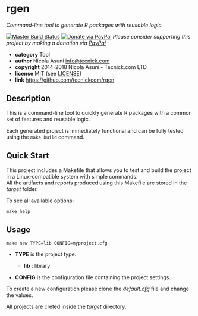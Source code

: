# rgen

*Command-line tool to generate R packages with reusable logic.*

[![Master Build Status](https://secure.travis-ci.org/tecnickcom/rgen.png?branch=master)](https://travis-ci.org/tecnickcom/rgen?branch=master)
[![Donate via PayPal](https://img.shields.io/badge/donate-paypal-87ceeb.svg)](https://www.paypal.com/cgi-bin/webscr?cmd=_donations&currency_code=GBP&business=paypal@tecnick.com&item_name=donation%20for%20rgen%20project)
*Please consider supporting this project by making a donation via [PayPal](https://www.paypal.com/cgi-bin/webscr?cmd=_donations&currency_code=GBP&business=paypal@tecnick.com&item_name=donation%20for%20rgen%20project)*

* **category**    Tool
* **author**      Nicola Asuni <info@tecnick.com>
* **copyright**   2014-2018 Nicola Asuni - Tecnick.com LTD
* **license**     MIT (see [LICENSE](LICENSE))
* **link**        https://github.com/tecnickcom/rgen


## Description

This is a command-line tool to quickly generate R packages with a common set of features and reusable logic.

Each generated project is immediately functional and can be fully tested using the ```make build``` command.


## Quick Start

This project includes a Makefile that allows you to test and build the project in a Linux-compatible system with simple commands.  
All the artifacts and reports produced using this Makefile are stored in the *target* folder.  

To see all available options:
```
make help
```


## Usage

```
make new TYPE=lib CONFIG=myproject.cfg
```

* **TYPE** is the project type:
    * **lib**  :  library

* **CONFIG** is the configuration file containing the project settings.

To create a new configuration please clone the *default.cfg* file and change the values.

All projects are creted inside the *target* directory.
